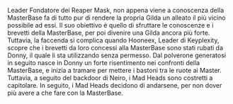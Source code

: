 Leader Fondatore dei Reaper Mask, non appena viene a conoscenza della MasterBase fa di tutto pur di rendere la propria Gilda un alleato il più vicino possibile ad essi.
Il suo obiettivo è quello di sfruttare le conoscenze e i brevetti della MasterBase, per poi divenire una Gilda ancora più forte.
Tuttavia, la faccenda si complica quando Hooneex, Leader di Keyplexity, scopre che i brevetti da loro concessi alla MasterBase sono stati rubati da Donny, il quale li sta utilizzando senza permesso.
Dal polverone generatosi in seguito nasce in Donny un forte risentimento nei confronti della MasterBase, e inizia a tramare per mettere i bastoni tra le ruote ai Master.
Tuttavia, a seguito del backdoor di Neiro, i Mad Heads sono costretti a capitolare.
In seguito, i Mad Heads decidono di andarsene, per non dover più avere a che fare con la MasterBase.